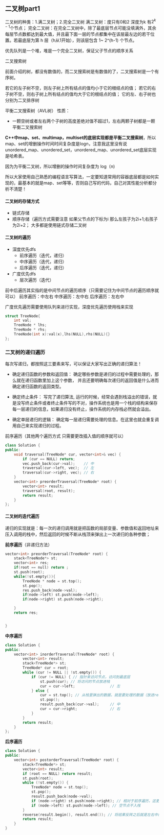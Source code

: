 ## 二叉树part1
二叉树的种类：1.满二叉树；2.完全二叉树
满二叉树：度只有0和2 深度为k 有$2^{k-1}$个节点；
完全二叉树：在完全二叉树中，除了最底层节点可能没填满外，其余每层节点数都达到最大值，并且最下面一层的节点都集中在该层最左边的若干位置。若最底层为第 h 层（h从1开始），则该层包含 1~ 2^(h-1) 个节点。

优先队列是一个堆，堆是一个完全二叉树，保证父子节点的顺序关系


二叉搜索树


前面介绍的树，都没有数值的，而二叉搜索树是有数值的了，二叉搜索树是一个有序树。

若它的左子树不空，则左子树上所有结点的值均小于它的根结点的值；
若它的右子树不空，则右子树上所有结点的值均大于它的根结点的值；
它的左、右子树也分别为二叉排序树

平衡二叉搜索树（AVL树）
性质：
- 一颗空树或者左右两个子树的高度差绝对值不超过1，左右两颗子树都是一颗平衡二叉搜索树
  

**C++中map、set、multimap，multiset的底层实现都是平衡二叉搜索树**，所以map、set的增删操作时间时间复杂度是logn，注意我这里没有说unordered_map、unordered_set，unordered_map、unordered_set底层实现是哈希表。

因为为平衡二叉树，所以增删的操作时间复杂度为 log（n)

所以大家使用自己熟悉的编程语言写算法，一定要知道常用的容器底层都是如何实现的，最基本的就是map、set等等，否则自己写的代码，自己对其性能分析都分析不清楚！

#### 二叉树的存储方式
- 链式存储
- 顺序存储（遍历方式需要注意 如果父节点的下标为i 那么左孩子为2i+1;右孩子为2i+2；
大多都是使用链式存储二叉树



#### 二叉树的遍历
- 深度优先dfs
  - 前序遍历（迭代，递归）
  - 中序遍历（迭代，递归）
  - 后序遍历（迭代，递归）
- 广度优先dfs
    - 层次遍历（迭代）


前中后遍历其实指的是中间节点的遍历顺序（只需要记住为中间节点的遍历顺序就可以）
前序遍历：中左右
中序遍历：左中右
后序遍历：左右中

广度优先遍历需要使用队列来进行实现，深度优先遍历使用栈来实现
```CPP
struct TreeNode{
    int val;
    TreeNode * lhs;
    TreeNode * rhs;
    TreeNode(int x):val(x),lhs(NULL),rhs(NULL){}
};
```


### 二叉树的递归遍历
每次写递归，都按照这三要素来写，可以保证大家写出正确的递归算法！

- 确定递归函数的参数和返回值： 确定哪些参数是递归的过程中需要处理的，那么就在递归函数里加上这个参数， 并且还要明确每次递归的返回值是什么进而确定递归函数的返回类型。

- 确定终止条件： 写完了递归算法, 运行的时候，经常会遇到栈溢出的错误，就是没写终止条件或者终止条件写的不对，操作系统也是用一个栈的结构来保存每一层递归的信息，如果递归没有终止，操作系统的内存栈必然就会溢出。

- 确定单层递归的逻辑： 确定每一层递归需要处理的信息。在这里也就会重复调用自己来实现递归的过程。

前序遍历（其他两个遍历方式 只需要更改插入值的顺序就可以）
```CPP
class Solution {
public:
    void traversal(TreeNode* cur, vector<int>& vec) {
        if (cur == NULL) return;
        vec.push_back(cur->val);    // 中
        traversal(cur->left, vec);  // 左
        traversal(cur->right, vec); // 右
    }
    vector<int> preorderTraversal(TreeNode* root) {
        vector<int> result;
        traversal(root, result);
        return result;
    }
};
```



#### 二叉树的迭代遍历
递归的实现就是：每一次的递归调用就是把函数的局部变量、参数值和返回地址来压入调用的栈中，然后返回的时候不断从栈顶来弹出上一次递归的各种参数；

**前序遍历**（非递归方法）
```CPP
vector<int> preorderTraversal(TreeNode* root) {
    stack<TreeNode*> st;
    vector<int> res;
    if(root == null) return ;
    st.push(root);
    while(!st.empty()){
        TreeNode * node = st.top();
        st.pop();
        res.push_back(node->val);
        if(node->left) st.push(node->left);
        if(node->right) st.push(node->right);

    }
    return res;


}

```

**中序遍历**
```CPP
class Solution {
public:
    vector<int> inorderTraversal(TreeNode* root) {
        vector<int> result;
        stack<TreeNode*> st;
        TreeNode* cur = root;
        while (cur != NULL || !st.empty()) {
            if (cur != NULL) { // 指针来访问节点，访问到最底层
                st.push(cur); // 将访问的节点放进栈
                cur = cur->left;                // 左
            } else {
                cur = st.top(); // 从栈里弹出的数据，就是要处理的数据（放进result数组里的数据）
                st.pop();
                result.push_back(cur->val);     // 中
                cur = cur->right;               // 右
            }
        }
        return result;
    }
};
```

**后序遍历**

```CPP
class Solution {
public:
    vector<int> postorderTraversal(TreeNode* root) {
        stack<TreeNode*> st;
        vector<int> result;
        if (root == NULL) return result;
        st.push(root);
        while (!st.empty()) {
            TreeNode* node = st.top();
            st.pop();
            result.push_back(node->val);
            if (node->right) st.push(node->right); // 相对于前序遍历，这更改一下入栈顺序 （空节点不入栈）
            if (node->left) st.push(node->left); // 空节点不入栈
        }
        reverse(result.begin(), result.end()); // 将结果反转之后就是左右中的顺序了
        return result;
    }
}
```
